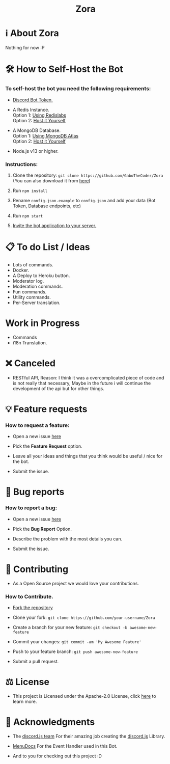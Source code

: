 <h1 align="center"><br>Zora<br></h1>

# ℹ️ About Zora

Nothing for now :P

# 🛠️ How to Self-Host the Bot

### To self-host the bot you need the following requirements:

- [Discord Bot Token.](https://discordjs.guide/preparations/setting-up-a-bot-application.html#creating-your-bot)

- A Redis Instance.  
  Option 1: [Using Redislabs](https://docs.redislabs.com/latest/rc/rc-quickstart/)  
  Option 2: [Host it Yourself](https://redis.io/topics/cluster-tutorial)

- A MongoDB Database.  
  Option 1: [Using MongoDB Atlas](https://docs.atlas.mongodb.com/getting-started/)  
  Option 2: [Host it Yourself](https://treehouse.github.io/installation-guides/windows/mongo-windows.html)

- Node.js v13 or higher.

### Instructions:

1. Clone the repository: `git clone https://github.com/GaboTheCoder/Zora` (You can also download it from [here](https://github.com/GaboTheCoder/Zora/archive/refs/heads/main.zip))

2. Run `npm install`

3. Rename `config.json.example` to `config.json` and add your data (Bot Token, Database endpoints, etc)

4. Run `npm start`

5. [Invite the bot application to your server.](https://discordpy.readthedocs.io/en/stable/discord.html#inviting-your-bot)

# 📋 To do List / Ideas

- Lots of commands.
- Docker.
- A Deploy to Heroku button.
- Moderator log.
- Moderation commands.
- Fun commands.
- Utility commands.
- Per-Server translation.

# Work in Progress

- Commands
- i18n Translation.

# ❌ Canceled

- RESTful API, Reason: I think it was a overcomplicated piece of code and is not really that necessary, Maybe in the future i will continue the development of the api but for other things.

# 💡 Feature requests

### How to request a feature:

- Open a new issue [here](https://github.com/GaboTheCoder/Zora/issues/new)

- Pick the **Feature Request** option.

- Leave all your ideas and things that you think would be useful / nice for the bot.

- Submit the issue.

# 🐛 Bug reports

### How to report a bug:

- Open a new issue [here](https://github.com/GaboTheCoder/Zora/issues/new)

- Pick the **Bug Report** Option.

- Describe the problem with the most details you can.

- Submit the issue.

# 📝 Contributing

- As a Open Source project we would love your contributions.

### How to Contribute.

- [Fork the repository](https://github.com/GaboTheCoder/Zora/fork)

- Clone your fork: `git clone https://github.com/your-username/Zora`

- Create a branch for your new feature: `git checkout -b awesome-new-feature`

- Commit your changes: `git commit -am 'My Awesome Feature'`

- Push to your feature branch: `git push awesome-new-feature `

- Submit a pull request.

# ⚖️ License

- This project is Licensed under the Apache-2.0 License, click [here](https://www.apache.org/licenses/LICENSE-2.0) to learn more.

# 🤝 Acknowledgments

- The [discord.js team](https://discord.js.org/#/) For their amazing job creating the [discord.js](https://github.com/discordjs/discord.js) Library.

- [MenuDocs](https://menudocs.org/) For the Event Handler used in this Bot.

- And to you for checking out this project :D
